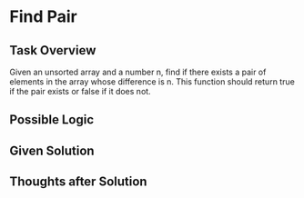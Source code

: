 # Find Pair

## Task Overview
Given an unsorted array and a number n, find if there exists a pair of elements in the array whose difference is n. This function should return true if the pair exists or false if it does not.

## Possible Logic

## Given Solution

## Thoughts after Solution

